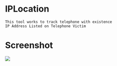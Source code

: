 # IPLocation
```
This tool works to track telephone with existence
IP Address Listed on Telephone Victim
```

# Screenshot
<img src ='https://github.com/V4N654T/IPLocation/blob/master/IMG_20190713_025635.jpg'/>
